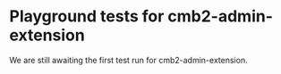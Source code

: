 # Playground tests for cmb2-admin-extension
We are still awaiting the first test run for cmb2-admin-extension.
